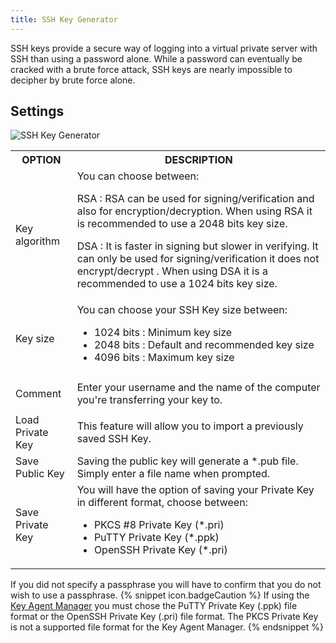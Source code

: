 ```yaml
---
title: SSH Key Generator
---
```

SSH keys provide a secure way of logging into a virtual private server with SSH than using a password alone. While a password can eventually be cracked with a brute force attack, SSH keys are nearly impossible to decipher by brute force alone. 

## Settings 

![SSH Key Generator](https://webdevolutions.azureedge.net/docs/en/rdm/windows/clip10864.png) 

<table>
	<tr>
		<th>
OPTION 
		</th>
		<th>
DESCRIPTION 
		</th>
	</tr>
	<tr>
		<td>
		
Key algorithm 
		</td>
		<td>
You can choose between:  

RSA : RSA can be used for signing/verification and also for encryption/decryption. When using RSA it is recommended to use a 2048 bits key size.  

DSA : It is faster in signing but slower in verifying. It can only be used for signing/verification it does not encrypt/decrypt . When using DSA it is a recommended to use a 1024 bits key size. 
		</td>
	</tr>
	<tr>
		<td>
Key size 
		</td>
		<td>
You can choose your SSH Key size between:  

* 1024 bits : Minimum key size  
* 2048 bits : Default and recommended key size  
* 4096 bits : Maximum key size  
		</td>
	</tr>
	<tr>
		<td>
Comment 
		</td>
		<td>
Enter your username and the name of the computer you're transferring your key to. 
		</td>
	</tr>
	<tr>
		<td>
Load Private Key 
		</td>
		<td>
This feature will allow you to import a previously saved SSH Key. 
		</td>
	</tr>
	<tr>
		<td>
Save Public Key 
		</td>
		<td>
Saving the public key will generate a *.pub file. Simply enter a file name when prompted. 
		</td>
	</tr>
	<tr>
		<td>
Save Private Key 
		</td>
		<td>
You will have the option of saving your Private Key in different format, choose between: 

* PKCS #8 Private Key (*.pri) 
* PuTTY Private Key (*.ppk) 
* OpenSSH Private Key (*.pri) 
		</td>
	</tr>
</table>

If you did not specify a passphrase you will have to confirm that you do not wish to use a passphrase. 
{% snippet icon.badgeCaution %} 
If using the [Key Agent Manager](/rdm/windows/commands/tools/tools/key-agent-manager/) you must chose the PuTTY Private Key (.ppk) file format or the OpenSSH Private Key (.pri) file format. The PKCS Private Key is not a supported file format for the Key Agent Manager. 
{% endsnippet %}
 

